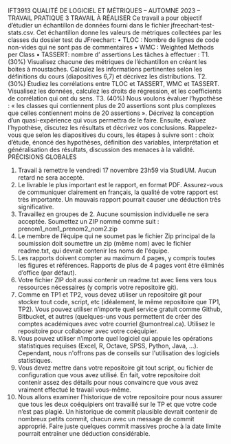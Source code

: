 IFT3913 QUALITÉ DE LOGICIEL ET MÉTRIQUES – AUTOMNE 2023 – TRAVAIL PRATIQUE 3
TRAVAIL À RÉALISER
Ce travail a pour objectif d’étudier un échantillon de données fourni dans le fichier jfreechart-test-stats.csv. Cet échantillon donne les valeurs de métriques collectées par les classes du dossier test du JFreechart:
• TLOC : Nombre de lignes de code non-vides qui ne sont pas de commentaires
• WMC : Weighted Methods per Class
• TASSERT: nombre d’ assertions
Les tâches à effectuer :
T1. (30%) Visualisez chacune des métriques de l’échantillon en créant les boites à moustaches. Calculez les informations pertinentes selon les définitions du cours (diapositives 6,7) et décrivez les distributions.
T2. (30%) Étudiez les corrélations entre TLOC et TASSERT, WMC et TASSERT. Visualisez les données, calculez les droits de régression, et les coefficients de corrélation qui ont du sens.
T3. (40%) Nous voulons évaluer l’hypothèse : « les classes qui contiennent plus de 20 assertions sont plus complexes que celles contiennent moins de 20 assertions ». Décrivez la conception d’un quasi-expérience qui vous permettra de le faire. Ensuite, évaluez l’hypothèse, discutez les résultats et décrivez vos conclusions.
Rappelez-vous que selon les diapositives du cours, les étapes à suivre sont : choix d’étude, énoncé des hypothèses, définition des variables, interprétation et généralisation des résultats, discussion des menaces à la validité.
PRÉCISIONS GLOBALES
1. Travail à remettre le vendredi 17 novembre 23h59 via StudiUM. Aucun retard ne sera accepté.
2. Le livrable le plus important est le rapport, en format PDF. Assurez-vous de communiquer clairement en français, la
qualité de votre rapport est très importante. Un mauvais rapport pourrait causer une déduction très significative.
3. Travaillez en groupes de 2. Aucune soumission individuelle ne sera acceptée. Soumettez un ZIP nommé comme suit :
prenom1_nom1_prenom2_nom2.zip
4. Le membre de l’équipe qui ne soumet pas le fichier Zip principal de la soumission doit soumettre un zip (même nom) avec le fichier readme.txt, qui devrait contenir les noms de l'équipe.
5. Les rapports doivent compter au maximum 4 pages, y compris toutes les figures et références. Rapports de plus de 4 pages vont être éliminés d’office (par défaut).
6. Votre fichier ZIP doit aussi contenir un readme.txt avec liens vers tous ressources nécessaires (y compris votre repositoire git).
7. Comme en TP1 et TP2, vous devez utiliser un repositoire git pour stocker tout code, script, etc (idéalement, le même repositoire que TP1, TP2). Vous pouvez utiliser n’importe quel service gratuit comme Github, Bitbucket, et autres (quelques-uns vous permettent de créer des comptes académiques avec votre courriel @umontreal.ca). Utilisez le repositoire pour collaborer avec votre coéquipier.
8. Vous pouvez utiliser n’importe quel logiciel qui appuie les opérations statistiques requises (Excel, R, Octave, SPSS, Python, Java, ...). Cependant, nous n'offrons pas de conseils sur l'utilisation des logiciels statistiques.
9. Vous devez mettre dans votre repositoire git tout script, ou fichier de configuration que vous avez utilisé. En fait, votre repositoire doit contenir assez des détails pour nous convaincre que vous avez vraiment effectué le travail vous-même.
10. Nous allons examiner l’historique de votre repositoire pour nous assurer que tous les deux coéquipiers ont travaillé sur le TP et que votre code n’est pas plagié. Un historique de commit plausible devrait contenir de nombreux petits commit, chacun avec un message de commit approprié. Faire juste quelques commit massives proche à la date limite pourrait
entraîner une déduction considérable.
            
